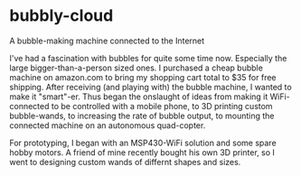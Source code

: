 bubbly-cloud
============

A bubble-making machine connected to the Internet

I've had a fascination with bubbles for quite some time now. Especially the large bigger-than-a-person sized ones. I purchased a cheap bubble machine on amazon.com to bring my shopping cart total to $35 for free shipping. After receiving (and playing with) the bubble machine, I wanted to make it "smart"-er. Thus began the onslaught of ideas from making it WiFi-connected to be controlled with a mobile phone, to 3D printing custom bubble-wands, to increasing the rate of bubble output, to mounting the connected machine on an autonomous quad-copter.

For prototyping, I began with an MSP430-WiFi solution and some spare hobby motors. A friend of mine recently bought his own 3D printer, so I went to designing custom wands of differnt shapes and sizes.
